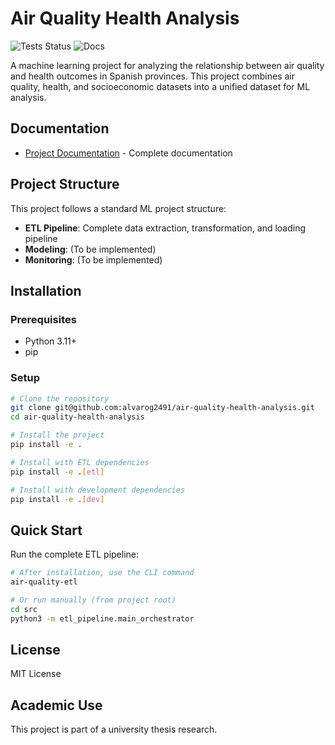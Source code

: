 # Air Quality Health Analysis

![Tests Status](https://github.com/alvarog2491/air-quality-health-analysis/actions/workflows/tests.yml/badge.svg)
![Docs](https://github.com/alvarog2491/air-quality-health-analysis/actions/workflows/deploy-docs.yml/badge.svg)

A machine learning project for analyzing the relationship between air quality and health outcomes in Spanish provinces. This project combines air quality, health, and socioeconomic datasets into a unified dataset for ML analysis.

## Documentation

- [Project Documentation](https://alvaro-ai-ml-ds-lab.com/air-quality-health-analysis) - Complete documentation
  
## Project Structure

This project follows a standard ML project structure:

- **ETL Pipeline**: Complete data extraction, transformation, and loading pipeline
- **Modeling**: (To be implemented)
- **Monitoring**: (To be implemented)

## Installation

### Prerequisites
- Python 3.11+
- pip

### Setup
```bash
# Clone the repository
git clone git@github.com:alvarog2491/air-quality-health-analysis.git
cd air-quality-health-analysis

# Install the project
pip install -e .

# Install with ETL dependencies
pip install -e .[etl]

# Install with development dependencies
pip install -e .[dev]
```

## Quick Start

Run the complete ETL pipeline:

```bash
# After installation, use the CLI command
air-quality-etl

# Or run manually (from project root)
cd src
python3 -m etl_pipeline.main_orchestrator
```

## License

MIT License

## Academic Use

This project is part of a university thesis research.
